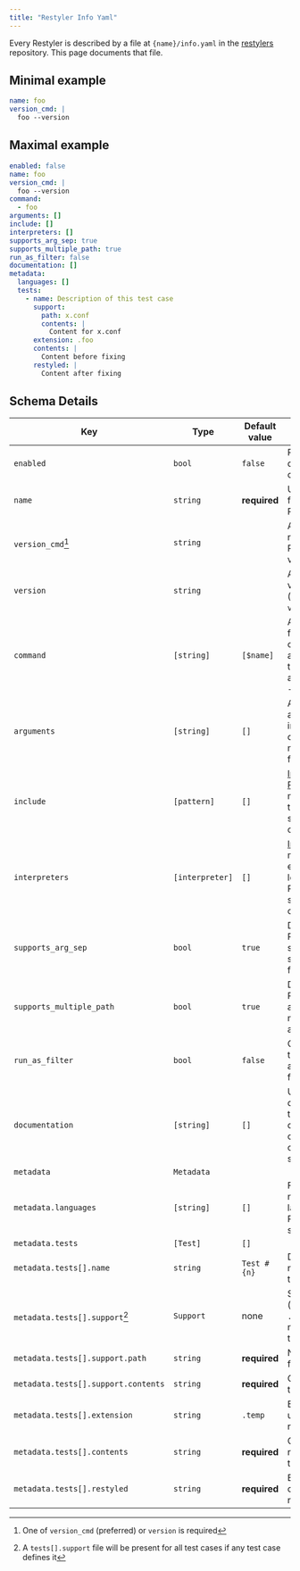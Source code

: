 ```yaml
---
title: "Restyler Info Yaml"
---
```


Every Restyler is described by a file at `{name}/info.yaml` in the
[restylers](https://github.com/restyled-io/restylers) repository. This page
documents that file.

## Minimal example

```yaml
name: foo
version_cmd: |
  foo --version
```

## Maximal example

```yaml
enabled: false
name: foo
version_cmd: |
  foo --version
command:
  - foo
arguments: []
include: []
interpreters: []
supports_arg_sep: true
supports_multiple_path: true
run_as_filter: false
documentation: []
metadata:
  languages: []
  tests:
    - name: Description of this test case
      support:
        path: x.conf
        contents: |
          Content for x.conf
      extension: .foo
      contents: |
        Content before fixing
      restyled: |
        Content after fixing
```

## Schema Details

| Key                                 | Type            | Default value | Details                                                                                                                                                          |
| ----------------------------------- | --------------- | ------------- | ---------------------------------------------------------------------------------------------------------------------------------------------------------------- |
| `enabled`                           | `bool`          | `false`       | Run in the default configuration?                                                                                                                                |
| `name`                              | `string`        | **required**  | Unique name for this Restyler                                                                                                                                    |
| `version_cmd`[^1]                   | `string`        |               | A command to run to get the Restyler's version                                                                                                                   |
| `version`                           | `string`        |               | An explicit version to use (overrides `version_cmd`)                                                                                                             |
| `command`                           | `[string]`      | `[$name]`     | Auto-formatting command, and any "all the time" argument (e.g. `--inplace`)                                                                                      |
| `arguments`                         | `[string]`      | `[]`          | Additional arguments to include by default, but not required to function                                                                                         |
| `include`                           | `[pattern]`     | `[]`          | [Include Patterns](http://docs.restyled.io/restyler/restyler-0.2.0.0/Restyler-Config-Include.html) to match files this Restyler should operate on                |
| `interpreters`                      | `[interpreter]` | `[]`          | [Interpreters](http://docs.restyled.io/restyler/restyler-0.2.0.0/Restyler-Config-Interpreter.html) to match extension-less files this Restyler should operate on |
| `supports_arg_sep`                  | `bool`          | `true`        | Does this Restyler support `--` to separate paths from options?                                                                                                  |
| `supports_multiple_path`            | `bool`          | `true`        | Does this Restyler accept multiple paths at once?                                                                                                                |
| `run_as_filter`                     | `bool`          | `false`       | Capture the tool's `stdout` and rewrite the file ourselves?                                                                                                      |
| `documentation`                     | `[string]`      | `[]`          | URLs to documentation that is useful during configuration or trouble-shooting                                                                                    |
| `metadata`                          | `Metadata`      |               |
| `metadata.languages`                | `[string]`      | `[]`          | Free-form names of languages this Restyler supports                                                                                                              |
| `metadata.tests`                    | `[Test]`        | `[]`          |                                                                                                                                                                  |
| `metadata.tests[].name`             | `string`        | `Test #{n}`   | Descriptive name for the test                                                                                                                                    |
| `metadata.tests[].support`[^2]      | `Support`       | none          | Support file (e.g. `.rubocop.yaml`) needed for the test                                                                                                          |
| `metadata.tests[].support.path`     | `string`        | **required**  | Name of the file                                                                                                                                                 |
| `metadata.tests[].support.contents` | `string`        | **required**  | Contents of the file                                                                                                                                             |
| `metadata.tests[].extension`        | `string`        | `.temp`       | Extension to use for restyled file                                                                                                                               |
| `metadata.tests[].contents`         | `string`        | **required**  | Content to be restyled as the test                                                                                                                               |
| `metadata.tests[].restyled`         | `string`        | **required**  | Expected content after restyling                                                                                                                                 |

[^1]: One of `version_cmd` (preferred) or `version` is required
[^2]: A `tests[].support` file will be present for all test cases if any test case defines it
